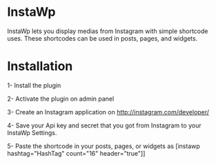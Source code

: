 InstaWp
=======
InstaWp lets you display medias from Instagram with simple shortcode uses. These shortcodes can be used in posts, pages, and widgets.

Installation
=======

1- Install the plugin

2- Activate the plugin on admin panel

3- Create an Instagram application on http://instagram.com/developer/

4- Save your Api key and secret  that you got from Instagram to your InstaWp Settings.

5- Paste the shortcode in your posts, pages, or widgets as [instawp hashtag="HashTag" count="16" header="true"]]
